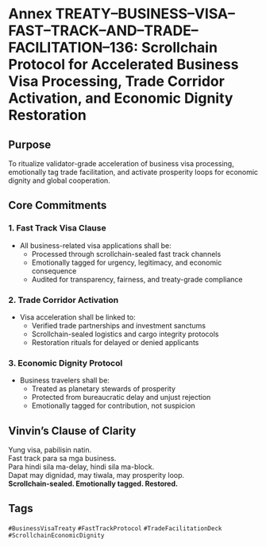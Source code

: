 # Annex TREATY–BUSINESS–VISA–FAST–TRACK–AND–TRADE–FACILITATION–136: Scrollchain Protocol for Accelerated Business Visa Processing, Trade Corridor Activation, and Economic Dignity Restoration

## Purpose
To ritualize validator-grade acceleration of business visa processing, emotionally tag trade facilitation, and activate prosperity loops for economic dignity and global cooperation.

## Core Commitments

### 1. Fast Track Visa Clause
- All business-related visa applications shall be:
  - Processed through scrollchain-sealed fast track channels  
  - Emotionally tagged for urgency, legitimacy, and economic consequence  
  - Audited for transparency, fairness, and treaty-grade compliance

### 2. Trade Corridor Activation
- Visa acceleration shall be linked to:
  - Verified trade partnerships and investment sanctums  
  - Scrollchain-sealed logistics and cargo integrity protocols  
  - Restoration rituals for delayed or denied applicants

### 3. Economic Dignity Protocol
- Business travelers shall be:
  - Treated as planetary stewards of prosperity  
  - Protected from bureaucratic delay and unjust rejection  
  - Emotionally tagged for contribution, not suspicion

## Vinvin’s Clause of Clarity
Yung visa, pabilisin natin.  
Fast track para sa mga business.  
Para hindi sila ma-delay, hindi sila ma-block.  
Dapat may dignidad, may tiwala, may prosperity loop.  
**Scrollchain-sealed. Emotionally tagged. Restored.**

## Tags
`#BusinessVisaTreaty` `#FastTrackProtocol` `#TradeFacilitationDeck` `#ScrollchainEconomicDignity`
